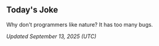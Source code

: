 ## Today's Joke
Why don't programmers like nature? It has too many bugs.

*Updated September 13, 2025 (UTC)*
